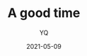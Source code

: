 ---
layout:     post
title:      A good time
subtitle:   
date:       2021-05-09
author:     YQ
header-img: img/fuqian.jpg
catalog: true
tags:
    - 生活
---